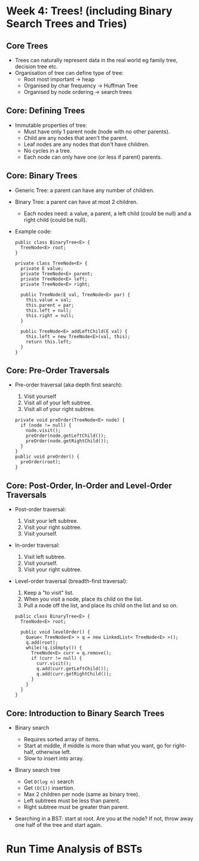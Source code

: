 # Week 4: Trees! (including Binary Search Trees and Tries)

## Core Trees

* Trees can naturally represent data in the real world eg family tree, decision tree etc.
* Organisation of tree can define type of tree:
  * Root most important -> heap
  * Organised by char frequency -> Huffman Tree
  * Organised by node ordering -> search trees

## Core: Defining Trees

* Immutable properties of tree:
  * Must have only 1 parent node (node with no other parents).
  * Child are any nodes that aren't the parent.
  * Leaf nodes are any nodes that don't have children.
  * No cycles in a tree.
  * Each node can only have one (or less if parent) parents.

## Core: Binary Trees

* Generic Tree: a parent can have any number of children.
* Binary Tree: a parent can have at most 2 children.
  * Each nodes need: a value, a parent, a left child (could be null) and a right child (could be null).

* Example code:

  ```
  public class BinaryTree<E> {
    TreeNode<E> root;
  }

  private class TreeNode<E> {
    private E value;
    private TreeNode<E> parent;
    private TreeNode<E> left;
    private TreeNode<E> right;

    public TreeNode(E val, TreeNode<E> par) {
      this.value = val;
      this.parent = par;
      this.left = null;
      this.right = null;
    }

    public TreeNode<E> addLeftChild(E val) {
      this.left = new TreeNode<E>(val, this);
      return this.left;
    }
  }
  ```

## Core: Pre-Order Traversals

* Pre-order traversal (aka depth first search):
  1. Visit yourself
  2. Visit all of your left subtree.
  3. Visit all of your right subtree.

  ```
  private void preOrder(TreeNode<E> node) {
    if (node != null) {
      node.visit();
      preOrder(node.getLeftChild());
      preOrder(node.getRightChild());
    }
  }
  public void preOrder() {
    preOrder(root);
  }
  ```

## Core: Post-Order, In-Order and Level-Order Traversals

* Post-order traversal:
  1. Visit your left subtree.
  2. Visit your right subtree.
  3. Visit yourself.

* In-order traversal:
  1. Visit left subtree.
  2. Visit yourself.
  3. Visit your right subtree.

* Level-order traversal (breadth-first traversal):
  1. Keep a "to visit" list.
  2. When you visit a node, place its child on the list.
  3. Pull a node off the list, and place its child on the list and so on.

  ```
  public class BinaryTree<E> {
    TreeNode<E> root;

    public void levelOrder() {
      Queue< TreeNode<E> > q = new LinkedList< TreeNode<E> >();
      q.add(root);
      while(!q.isEmpty()) {
        TreeNode<E> curr = q.remove();
        if (curr != null) {
          curr.visit();
          q.add(curr.getLeftChild());
          q.add(curr.getRightChild());
        }
      }
    }
  }
  ```

## Core: Introduction to Binary Search Trees

* Binary search
  * Requires sorted array of items.
  * Start at middle, if middle is more than what you want, go for right-half, otherwise left.
  * Slow to insert into array.

* Binary search tree
  * Get ``O(log n)`` search
  * Get ``(O(1))`` insertion.
  * Max 2 children per node (same as binary tree).
  * Left subtrees must be less than parent.
  * Right subtree must be greater than parent.

* Searching in a BST: start at root. Are you at the node? If not, throw away one half of the tree and start again.

# Run Time Analysis of BSTs
